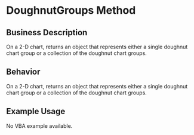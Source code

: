 # DoughnutGroups Method

## Business Description
On a 2-D chart, returns an object that represents either a single doughnut chart group or a collection of the doughnut chart groups.

## Behavior
On a 2-D chart, returns an object that represents either a single doughnut chart group or a collection of the doughnut chart groups.

## Example Usage
No VBA example available.